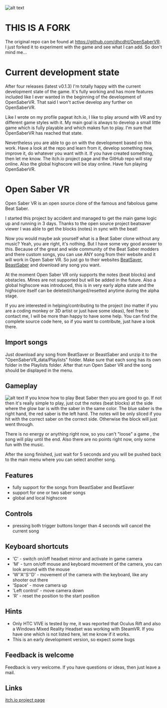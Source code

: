 ![alt text](https://img.itch.zone/aW1nLzIxNzU5MTkucG5n/original/88KBuM.png "")
# THIS IS A FORK
The original repo can be found at https://github.com/dhcdht/OpenSaberVR. I just forked it to experiment with the game and see what I can add. So don't mind me...

# Current development state
After four releases (latest v0.1.3) I'm totally happy with the current development state of the game. It's fully working and has more features included like I ever wanted in the beginning of the development of OpenSaberVR. That said I won't active develop any further on OpenSaberVR. 

Like I wrote on my profile pageat itch.io, I like to play around with VR and try different game styles with it. My main goal is always to develop a small little game which is fully playable and which makes fun to play. I'm sure that OpenSaberVR has reached that state.

Nevertheless you are able to go on with the development based on this work. Have a look at the repo and learn from it, develop something new, improve it, do whatever you want with it. If you have created something, then let me know.
The itch.io project page and the GitHub repo will stay online. Also the global highscore will be stay online. Have fun playing OpenSaberVR.

# Open Saber VR

Open Saber VR is an open source clone of the famous and fabolous game Beat Saber. 

I started this project by accident and managed to get the main game logic up and running in 3 days.  Thanks to the open source project beatsaver viewer I was able to get the blocks (notes) in sync with the beat!

Now you would maybe ask yourself what is a Beat Saber clone without any music? Yeah, you are right, it's nothing. But I have some vey good answer to this. Because of the great and wide community of the Beat Saber modders and there custom songs, you can use ANY song from their website and it will work in Open Saber VR. So just go to their websites [BeatSaver](https://beatsaver.com), [BeastSaber](https://bsaber.com) and download any song you want.

At the moment Open Saber VR only supports the notes (beat blocks) and obstacles. Mines are not supported but will be added in the future. Also a global highscore was introduced, this is in very early alpha state and the highscore itself can be deleted/changed/resetted anytime during the alpha stage.

If you are interested in helping/contributing to the project (no matter if you are a coding monkey or 3D artist or just have some ideas), feel free to contact me, I will be more than happy to have some help. You can find the complete source code here, so if you want to contribute, just have a look there.


## Import songs
Just download any song from BeatSaver or BeastSaber and unzip it to the "OpenSaberVR_data/Playlists" folder. Make sure that each song has its own folder in the Playlists folder. After that run Open Saber VR and the song should be displayed in the menu.


## Gameplay
![alt text](https://img.itch.zone/aW1hZ2UvNDMyMDUzLzIyNDc2OTMucG5n/original/%2Bx5231.png "")
If you know how to play Beat Saber then you are good to go. If not then it's really simple to play, just cut the notes (beat blocks) at the side where the glow bar is with the saber in the same color. The blue saber is the right hand, the red saber is the left hand. The notes will be only sliced if you hit with the correct saber on the correct side. Otherwise the block will just went through.

There is no energy or anything right now, so you can't "loose" a game , the song will play until the end. Also there are no points right now, only some fun with the music.

After the song finished, just wait for 5 seconds and you will be pushed back to the main menu where you can select another song.


## Features
 - fully support for the songs from BeastSaber and BeatSaver
 - support for one or two saber songs
 - global and local highscore
 
## Controls
 - pressing both trigger buttons longer than 4 seconds will cancel the current song

## Keyboard shortcuts
 - 'C' - switch on/off headset mirror and activate in game camera
 - 'M' - turn on/off mouse and keyboard movement of the camera, you can look around with the mouse
 - 'W''A''S''D' - movement of the camera with the keyboard, like any shooter out there
 - 'Space' - move camera up
 - 'Left control' - move camera down
 - 'R' - reset the position to the start position


## Hints
 - Only HTC VIVE is tested by me, it was reported that Oculus Rift and also a Windows Mixed Reality Headset was working with SteamVR. If you have one which is not listed here, let me know if it works.
 - This is an early development version, so expect some bugs 


## Feedback is welcome 
Feedback is very welcome. If you have questions or ideas, then just leave a mail.

## Links
  [itch.io project page](https://devplayrepeat.itch.io/open-saber-vr)
